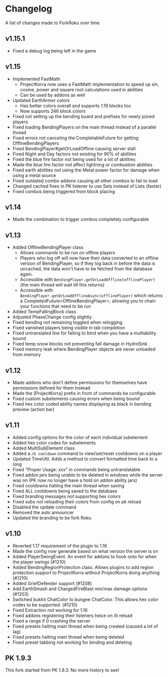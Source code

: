 # Changelog
A list of changes made to ForkRoku over time

## v1.15.1
- Fixed a debug log being left in the game

## v1.15
- Implemented FastMath
    - ProjectKorra now uses a FastMath implementation to speed up sin, cosine, power and square root calculations used in abilities
    - Can be used by addons as well
- Updated EarthArmor colors
    - Has better colors overall and supports 1.19 blocks too
    - Now supports 246 block colors
- Fixed not setting up the bending board and prefixes for newly joined players
- Fixed loading BendingPlayers on the main thread instead of a parallel thread
- Fixed errors not canceling the CompletableFuture for getting OfflineBendingPlayers
- Fixed BendingPlayer#getOrLoadOffline causing server stall
- Fixed Night and Day factors not existing for 90% of abilities
- Fixed the blue fire factor not being used for a lot of abilities
- Made the blue fire factor not affect lightning or combustion abilities
- Fixed earth abilities not using the Metal power factor for damage when using a metal source
- Fixed outdated combo addons causing all other combos to fail to load
- Changed cached fixes in PK listener to use Sets instead of Lists (faster)
- Fixed combos being triggered from block placing

## v1.14
- Made the combination to trigger combos completely configurable

## v1.13
- Added OfflineBendingPlayer class
    - Allows commands to be run on offline players
    - Players who log off will now have their data converted to an offline version of BendingPlayer, so if they log back in before the data is uncached, the data won't have to be fetched from the database again.
    - Accessible with `BendingPlayer.getOrLoadOffline(offlinePlayer)` (the main thread will wait till this returns)
    - Accessible with `BendingPlayer.getOrLoadOfflineAsync(offlinePlayer)` which returns a CompletedFuture\<OfflineBendingPlayer\>, allowing you to chain your functions that need to be run
- Added TempFallingBlock class
- Adjusted PhaseChange config slightly
- Fixed bending not remaining toggled when relogging
- Fixed vanished players being visible in tab completion
- Fixed untranslated line for failing to bind when you have a multiability bound
- Fixed temp snow blocks not preventing fall damage in HydroSink
- Fixed memory leak where BendingPlayer objects are never unloaded from memory

## v1.12
- Made addons who don't define permissions for themselves have permissions defined for them instead
- Made the \[ProjectKorra\] prefix in front of commands be configurable
- Fixed custom subelements causing errors when being bound
- Fixed hex color coded ability names displaying as black in bending preview (action bar) 

## v1.11
- Added config options for the color of each individual subelement
- Added hex color codes for subelements
- Added MultiSubElement class
- Added a `/b cooldown` command to view/set/reset cooldowns on a player
- Updated TimeUtil. Adds a method to convert formatted time back to a long
- Fixed "Proper Usage: xxx" in commands being untranslatable
- Fixed addon jars being unable to be deleted in windows while the server was on (PK now no longer have a hold on addon ability jars)
- Fixed cooldowns halting the main thread when saving
- Fixed ALL cooldowns being saved to the database
- Fixed branding messages not supporting hex colors
- Fixed subs not reloading their colors from config on pk reload
- Disabled the update command
- Removed the auto announcer
- Updated the branding to be fork Roku

## v1.10
- Reverted 1.17 requirement of the plugin to 1.16
- Made the config now generate based on what version the server is on
- Added PlayerSwingEvent. An event for addons to hook onto for when the player swings (#1210)
- Added BendingRegionProtection class. Allows plugins to add region protection support to ProjectKorra without ProjectKorra doing anything (#1210)
- Added GriefDefender support (#1208)
- Add EarthSmash and ChargedFireBlast min/max damage options (#1203)
- Switched bukkit ChatColor to bungee ChatColor. This allows hex color codes to be supported. (#1210)
- Fixed Extraction not working for 1.16
- Fixed addons registering their listeners twice on /b reload
- Fixed a range if 0 crashing the server
- Fixed presets halting main thread when being created (caused a lot of lag)
- Fixed presets halting main thread when being deleted
- Fixed preset tabbing not working for binding and deleting

## PK 1.9.3
This fork started from PK 1.9.3. No more history to see!
  


